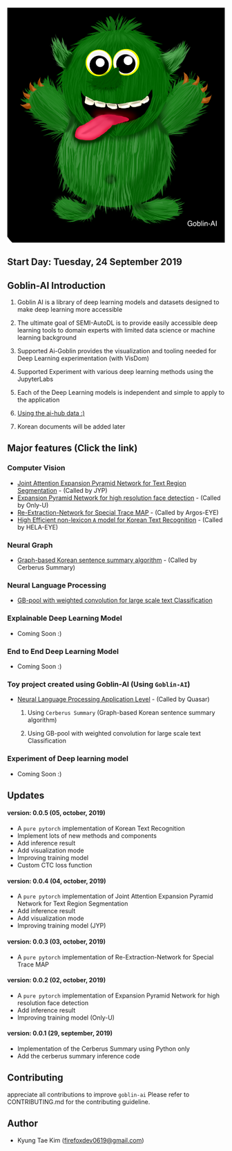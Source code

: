 ![goblin-ai](fig/google_search_free_reuse.png)


## Start Day: Tuesday, 24 September 2019

## Goblin-AI Introduction
1. Goblin AI is a library of deep learning models and datasets designed to make deep learning more accessible

2. The ultimate goal of SEMI-AutoDL is to provide easily accessible deep learning tools to domain experts with limited data science or machine learning background

3. Supported Ai-Goblin provides the visualization and tooling needed for Deep Learning experimentation (with VisDom)

4. Supported Experiment with various deep learning methods using the JupyterLabs

5. Each of the Deep Learning models is independent and simple to apply to the application

6. [Using the ai-hub data :)](http://www.aihub.or.kr/) 

7. Korean documents will be added later

## Major features (Click the link)

### Computer Vision

- [Joint Attention Expansion Pyramid Network for Text Region Segmentation](https://github.com/helakim/goblin-ai/tree/master/pytorch_version/text_segmentation_v1) - (Called by JYP)
- [Expansion Pyramid Network for high resolution face detection](https://github.com/helakim/goblin-ai/tree/master/pytorch_version/face_detection) - (Called by Only-U)
- [Re-Extraction-Network for Special Trace MAP](https://github.com/helakim/goblin-ai/tree/master/pytorch_version/re_extraction_network) - (Called by Argos-EYE)
- [High Efficient non-lexicon `A` model for Korean Text Recognition](https://github.com/helakim/goblin-ai/tree/master/pytorch_version/text_recognition_v1) - (Called by HELA-EYE)
### Neural Graph

- [Graph-based Korean sentence summary algorithm](https://github.com/helakim/goblin-ai/tree/master/graph_algorithm/text_summary) - (Called by Cerberus Summary)

### Neural Language Processing

- [GB-pool with weighted convolution for large scale text Classification](https://github.com/helakim/goblin-ai/tree/master/keras_version/text_classification)

### Explainable Deep Learning Model
 - Coming Soon :)

### End to End Deep Learning Model
  - Coming Soon :)

### Toy project created using Goblin-AI (Using `Goblin-AI`)
 - [Neural Language Processing Application Level](https://github.com/helakim/goblin-ai/tree/master/application/quasar) - (Called by Quasar) 
    1.  Using `Cerberus Summary` (Graph-based Korean sentence summary algorithm)
    
    2.  Using GB-pool with weighted convolution for large scale text Classification

### Experiment of Deep learning model
 - Coming Soon :)
 
## Updates

#### version: 0.0.5 (05, october, 2019)
 - A `pure pytorch` implementation of Korean Text Recognition
 - Implement lots of new methods and components
 - Add inference result
 - Add visualization mode
 - Improving training model
 - Custom CTC loss function
    
#### version: 0.0.4 (04, october, 2019)
 - A `pure pytorch` implementation of Joint Attention Expansion Pyramid Network for Text Region Segmentation
 - Add inference result
 - Add visualization mode
 - Improving training model (JYP)

#### version: 0.0.3 (03, october, 2019)
 - A `pure pytorch` implementation of Re-Extraction-Network for Special Trace MAP
 
#### version: 0.0.2 (02, october, 2019)
 - A `pure pytorch` implementation of Expansion Pyramid Network for high resolution face detection
 - Add inference result
 - Improving training model (Only-U)  

#### version: 0.0.1 (29, september, 2019)
 - Implementation of the Cerberus Summary using Python only
 - Add the cerberus summary inference code
 
 
## Contributing
appreciate all contributions to improve `goblin-ai` Please refer to CONTRIBUTING.md for the contributing guideline.
   
## Author
 - Kyung Tae Kim (firefoxdev0619@gmail.com)